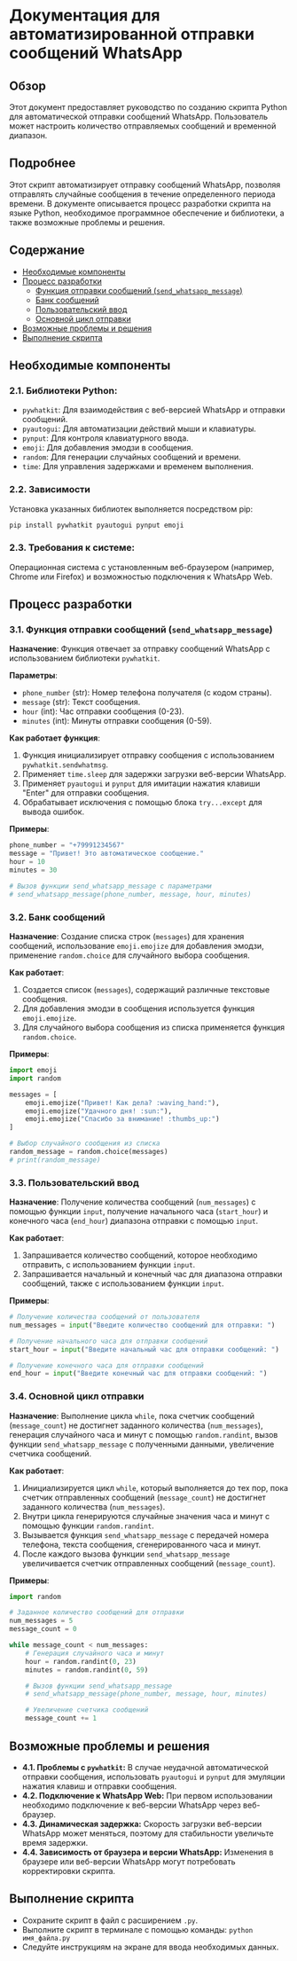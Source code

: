 # Документация для автоматизированной отправки сообщений WhatsApp

## Обзор

Этот документ предоставляет руководство по созданию скрипта Python для автоматической отправки сообщений WhatsApp. Пользователь может настроить количество отправляемых сообщений и временной диапазон.

## Подробнее

Этот скрипт автоматизирует отправку сообщений WhatsApp, позволяя отправлять случайные сообщения в течение определенного периода времени. В документе описывается процесс разработки скрипта на языке Python, необходимое программное обеспечение и библиотеки, а также возможные проблемы и решения.

## Содержание

- [Необходимые компоненты](#необходимые-компоненты)
- [Процесс разработки](#процесс-разработки)
  - [Функция отправки сообщений (`send_whatsapp_message`)](#функция-отправки-сообщений-send_whatsapp_message)
  - [Банк сообщений](#банк-сообщений)
  - [Пользовательский ввод](#пользовательский-ввод)
  - [Основной цикл отправки](#основной-цикл-отправки)
- [Возможные проблемы и решения](#возможные-проблемы-и-решения)
- [Выполнение скрипта](#выполнение-скрипта)

## Необходимые компоненты

### 2.1. Библиотеки Python:
- `pywhatkit`: Для взаимодействия с веб-версией WhatsApp и отправки сообщений.
- `pyautogui`: Для автоматизации действий мыши и клавиатуры.
- `pynput`: Для контроля клавиатурного ввода.
- `emoji`: Для добавления эмодзи в сообщения.
- `random`: Для генерации случайных сообщений и времени.
- `time`: Для управления задержками и временем выполнения.
### 2.2. Зависимости
Установка указанных библиотек выполняется посредством pip:
```bash
pip install pywhatkit pyautogui pynput emoji
```
### 2.3. Требования к системе:
Операционная система с установленным веб-браузером (например, Chrome или Firefox) и возможностью подключения к WhatsApp Web.

## Процесс разработки

### 3.1. Функция отправки сообщений (`send_whatsapp_message`)

**Назначение**: Функция отвечает за отправку сообщений WhatsApp с использованием библиотеки `pywhatkit`.

**Параметры**:
- `phone_number` (str): Номер телефона получателя (с кодом страны).
- `message` (str): Текст сообщения.
- `hour` (int): Час отправки сообщения (0-23).
- `minutes` (int): Минуты отправки сообщения (0-59).

**Как работает функция**:
1. Функция инициализирует отправку сообщения с использованием `pywhatkit.sendwhatmsg`.
2.  Применяет `time.sleep` для задержки загрузки веб-версии WhatsApp.
3. Применяет `pyautogui` и `pynput` для имитации нажатия клавиши "Enter" для отправки сообщения.
4.  Обрабатывает исключения с помощью блока `try...except` для вывода ошибок.

**Примеры**:
```python
phone_number = "+79991234567"
message = "Привет! Это автоматическое сообщение."
hour = 10
minutes = 30

# Вызов функции send_whatsapp_message с параметрами
# send_whatsapp_message(phone_number, message, hour, minutes)
```

### 3.2. Банк сообщений

**Назначение**: Создание списка строк (`messages`) для хранения сообщений, использование `emoji.emojize` для добавления эмодзи, применение `random.choice` для случайного выбора сообщения.

**Как работает**:
1. Создается список (`messages`), содержащий различные текстовые сообщения.
2.  Для добавления эмодзи в сообщения используется функция `emoji.emojize`.
3. Для случайного выбора сообщения из списка применяется функция `random.choice`.

**Примеры**:
```python
import emoji
import random

messages = [
    emoji.emojize("Привет! Как дела? :waving_hand:"),
    emoji.emojize("Удачного дня! :sun:"),
    emoji.emojize("Спасибо за внимание! :thumbs_up:")
]

# Выбор случайного сообщения из списка
random_message = random.choice(messages)
# print(random_message)
```

### 3.3. Пользовательский ввод

**Назначение**: Получение количества сообщений (`num_messages`) с помощью функции `input`, получение начального часа (`start_hour`) и конечного часа (`end_hour`) диапазона отправки с помощью `input`.

**Как работает**:
1. Запрашивается количество сообщений, которое необходимо отправить, с использованием функции `input`.
2. Запрашивается начальный и конечный час для диапазона отправки сообщений, также с использованием функции `input`.

**Примеры**:
```python
# Получение количества сообщений от пользователя
num_messages = input("Введите количество сообщений для отправки: ")

# Получение начального часа для отправки сообщений
start_hour = input("Введите начальный час для отправки сообщений: ")

# Получение конечного часа для отправки сообщений
end_hour = input("Введите конечный час для отправки сообщений: ")
```

### 3.4. Основной цикл отправки

**Назначение**: Выполнение цикла `while`, пока счетчик сообщений (`message_count`) не достигнет заданного количества (`num_messages`), генерация случайного часа и минут с помощью `random.randint`, вызов функции `send_whatsapp_message` с полученными данными, увеличение счетчика сообщений.

**Как работает**:
1. Инициализируется цикл `while`, который выполняется до тех пор, пока счетчик отправленных сообщений (`message_count`) не достигнет заданного количества (`num_messages`).
2. Внутри цикла генерируются случайные значения часа и минут с помощью функции `random.randint`.
3.  Вызывается функция `send_whatsapp_message` с передачей номера телефона, текста сообщения, сгенерированного часа и минут.
4. После каждого вызова функции `send_whatsapp_message` увеличивается счетчик отправленных сообщений (`message_count`).

**Примеры**:
```python
import random

# Заданное количество сообщений для отправки
num_messages = 5
message_count = 0

while message_count < num_messages:
    # Генерация случайного часа и минут
    hour = random.randint(0, 23)
    minutes = random.randint(0, 59)

    # Вызов функции send_whatsapp_message
    # send_whatsapp_message(phone_number, message, hour, minutes)

    # Увеличение счетчика сообщений
    message_count += 1
```

## Возможные проблемы и решения

*   **4.1. Проблемы с `pywhatkit`:** В случае неудачной автоматической отправки сообщения, использовать `pyautogui` и `pynput` для эмуляции нажатия клавиш и отправки сообщения.
*   **4.2. Подключение к WhatsApp Web:** При первом использовании необходимо подключение к веб-версии WhatsApp через веб-браузер.
*   **4.3. Динамическая задержка:** Скорость загрузки веб-версии WhatsApp может меняться, поэтому для стабильности увеличьте время задержки.
*   **4.4. Зависимость от браузера и версии WhatsApp:** Изменения в браузере или веб-версии WhatsApp могут потребовать корректировки скрипта.

## Выполнение скрипта

*   Сохраните скрипт в файл с расширением `.py`.
*   Выполните скрипт в терминале с помощью команды: `python имя_файла.py`
*   Следуйте инструкциям на экране для ввода необходимых данных.